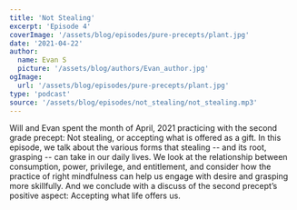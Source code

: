 ```yaml
---
title: 'Not Stealing'
excerpt: 'Episode 4'
coverImage: '/assets/blog/episodes/pure-precepts/plant.jpg'
date: '2021-04-22'
author:
  name: Evan S
  picture: '/assets/blog/authors/Evan_author.jpg'
ogImage:
  url: '/assets/blog/episodes/pure-precepts/plant.jpg'
type: 'podcast'  
source: '/assets/blog/episodes/not_stealing/not_stealing.mp3'
---
```


Will and Evan spent the month of April, 2021 practicing with the second grade precept: Not stealing, or accepting what is offered as a gift. In this episode, we talk about the various forms that stealing -- and its root, grasping -- can take in our daily lives. We look at the relationship between consumption, power, privilege, and entitlement, and consider how the practice of right mindfulness can help us engage with desire and grasping more skillfully. And we conclude with a discuss of the second precept’s positive aspect: Accepting what life offers us. 